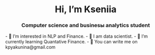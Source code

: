  <body><h1 align="center"> Hi, I’m Kseniia </a> 
<h3 align="center">Computer science and businesы analytics student </h3> </body>
- 👀 I’m interested in NLP and Finance. 
- 🌺 I am data scientist.
- 🌱 I’m currently learning Quantative Finance.
- 💞️ You can write me on kpyakunina@gmail.com

<!---
yaxenia/yaxenia is a ✨ special ✨ repository because its `README.md` (this file) appears on your GitHub profile.
You can click the Preview link to take a look at your changes.
--->
